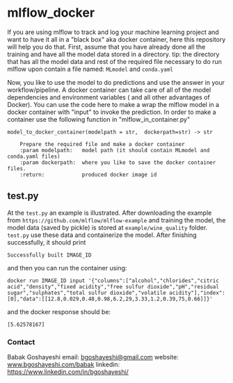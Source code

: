 # mlflow_docker

If you are using mlflow to track and log your machine learning project and want to have it all in a "black box" aka docker container, here this repository will help you do that. 
First, assume that you have already done all the training and have all the model data stored in a directory. 
tip: the directory that has all the model data and rest of the required file necessary to do run mlflow upon contain a file named:
```MLmodel``` and  ```conda.yaml``` 

Now, you like to use the model to do predictions and use the answer in your workflow/pipeline. A docker container can take care of all of the model dependencies and environment variables ( and all other advantages of Docker). 
You can use the code here to make a wrap the mlflow model in a docker container with "input" to invoke the prediction. 
In order to make a container use the following function in "mlflow_in_container.py"

```
model_to_docker_container(modelpath = str,  dockerpath=str) -> str

    Prepare the required file and make a docker container
    :param modelpath:   model path (it should contain MLmodel and conda.yaml files)
    :param dockerpath:  where you like to save the docker container files. 
    :return:            produced docker image id

```

## test.py

At the ```test.py``` an example is illustrated. After downloading the example from ```https://github.com/mlflow/mlflow-example``` 
 and training the model, the model data (saved by pickle) is stored at ```example/wine_quality``` folder. ```test.py``` use these data and containerize the model. After finishing  successfully, it should print 
```
Successfully built IMAGE_ID 
```
and then you can run the container using: 
```
docker run IMAGE_ID input '{"columns":["alcohol","chlorides","citric acid","density","fixed acidity","free sulfur dioxide","pH","residual sugar","sulphates","total sulfur dioxide","volatile acidity"],"index":[0],"data":[[12.8,0.029,0.48,0.98,6.2,29,3.33,1.2,0.39,75,0.66]]}'

```
and the docker response should be: 

```
[5.62578167]
```

### Contact

Babak Goshayeshi
email:      bgoshayeshi@gmail.com
website:    www.bgoshayeshi.com/babak
linkedin:   https://www.linkedin.com/in/bgoshayeshi/
